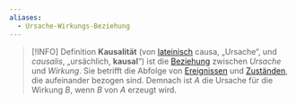 ```yaml
---
aliases:
  - Ursache-Wirkungs-Beziehung
---
```


> [!INFO] Definition
> **Kausalität** (von [lateinisch](https://www.wikiwand.com/de/Latein "Latein") causa, „Ursache“, und _causalis_, „ursächlich, **kausal**“) ist die [Beziehung](https://www.wikiwand.com/de/Relation_(Philosophie) "Relation (Philosophie)") zwischen _Ursache_ und _Wirkung_. Sie betrifft die Abfolge von [Ereignissen](https://www.wikiwand.com/de/Ereignis "Ereignis") und [Zuständen](https://www.wikiwand.com/de/Zustand_(Physik) "Zustand (Physik)"), die aufeinander bezogen sind. Demnach ist _A_ die Ursache für die Wirkung _B_, wenn _B_ von _A_ erzeugt wird.
